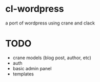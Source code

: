 cl-wordpress
============

a port of wordpress using crane and clack

TODO
====

* crane models (blog post, author, etc)
* auth
* basic admin panel
* templates
